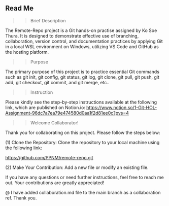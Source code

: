 ## Read Me ##

>>Brief Description

The Remote-Repo project is a Git hands-on practise assigned by Ko Soe Thura.
It is designed to demonstrate effective use of branching, collaboration, version control, 
and documentation practices by applying Git in a local WSL environment on Windows, utilizing VS Code and GitHub as the hosting platform.


>>Purpose

The primary purpose of this project is to practice essential Git commands such as git init, git config,
git status, git log, git clone, git pull, git push, git add, git checkout, git commit, and git merge, etc.. 


>>Instruction

Please kindly see the step-by-step instructions available at the following link, which are published on Notion.io:
https://www.notion.so/1-Git-HOL-Assignment-96dc7a7ea79e474580d0aa1f2d81ee0c?pvs=4


>>Welcome Collaborator!

Thank you for collaborating on this project. Please follow the steps below:

(1) Clone the Repository:   Clone the repository to your local machine using the following link:

https://github.com/PPNM/remote-repo.git

(2) Make Your Contribution:   Add a new file or modify an existing file.

If you have any questions or need further instructions, feel free to reach me out. Your contributions are greatly appreciated!

@ I have added collaboration.md file to the main branch as a collaboration ref. Thank you.
